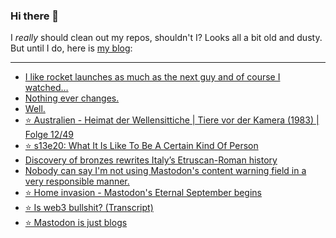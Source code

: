 ### Hi there 👋

I _really_ should clean out my repos, shouldn't I? Looks all a bit old and dusty. But until I do, here is [my blog](https://lostfocus.de/):

--- 

<!-- POST-LIST:START -->
- [I like rocket launches as much as the next guy and of course I watched…](https://lostfocus.de/2022/11/16/230949/)
- [Nothing ever changes.](https://lostfocus.de/2022/11/16/230944/)
- [Well.](https://lostfocus.de/2022/11/15/230932/)
- [⭐️ Australien - Heimat der Wellensittiche | Tiere vor der Kamera &lpar;1983&rpar; | Folge 12/49](https://lostfocus.de/2022/11/11/230927/)
- [⭐️ s13e20: What It Is Like To Be A Certain Kind Of Person](https://lostfocus.de/2022/11/10/230926/)
- [Discovery of bronzes rewrites Italy’s Etruscan-Roman history](https://lostfocus.de/2022/11/10/discovery-of-bronzes-rewrites-italys-etruscan-roman-history/)
- [Nobody can say I&#39;m not using Mastodon&#39;s content warning field in a very responsible manner.](https://lostfocus.de/2022/11/09/230922/)
- [⭐️ Home invasion - Mastodon&#39;s Eternal September begins](https://lostfocus.de/2022/11/09/230919/)
- [⭐️ Is web3 bullshit? &lpar;Transcript&rpar;](https://lostfocus.de/2022/11/08/230918/)
- [⭐️ Mastodon is just blogs](https://lostfocus.de/2022/11/08/230917/)
<!-- POST-LIST:END -->

<!--
**lostfocus/lostfocus** is a ✨ _special_ ✨ repository because its `README.md` (this file) appears on your GitHub profile.

Here are some ideas to get you started:

- 🔭 I’m currently working on ...
- 🌱 I’m currently learning ...
- 👯 I’m looking to collaborate on ...
- 🤔 I’m looking for help with ...
- 💬 Ask me about ...
- 📫 How to reach me: ...
- 😄 Pronouns: ...
- ⚡ Fun fact: ...
-->
